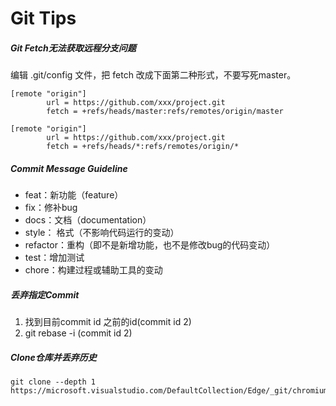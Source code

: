 # Git Tips

##### Git Fetch无法获取远程分支问题
编辑 .git/config 文件，把 fetch 改成下面第二种形式，不要写死master。
```
[remote "origin"]
        url = https://github.com/xxx/project.git
        fetch = +refs/heads/master:refs/remotes/origin/master
```

```
[remote "origin"]
        url = https://github.com/xxx/project.git
        fetch = +refs/heads/*:refs/remotes/origin/*
```

##### Commit Message Guideline
- feat：新功能（feature）
- fix：修补bug
- docs：文档（documentation）
- style： 格式（不影响代码运行的变动）
- refactor：重构（即不是新增功能，也不是修改bug的代码变动）
- test：增加测试
- chore：构建过程或辅助工具的变动

##### 丢弃指定Commit
1. 找到目前commit id 之前的id(commit id 2)
2. git rebase -i (commit id 2)

##### Clone仓库并丢弃历史
```
git clone --depth 1 https://microsoft.visualstudio.com/DefaultCollection/Edge/_git/chromium.src
```